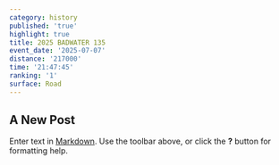 ```yaml
---
category: history
published: 'true'
highlight: true
title: 2025 BADWATER 135
event_date: '2025-07-07'
distance: '217000'
time: '21:47:45'
ranking: '1'
surface: Road
---
```

## A New Post

Enter text in [Markdown](http://daringfireball.net/projects/markdown/). Use the toolbar above, or click the **?** button for formatting help.
